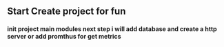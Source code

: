 ## Start Create project for fun
#### init project main modules next step i will add database and create a http server or add promthus for get metrics